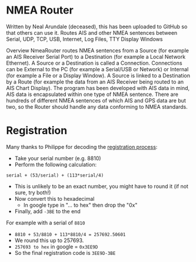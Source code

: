 # NMEA Router

Written by Neal Arundale (deceased), this has been uploaded to GitHub so that others can use it.
Routes AIS and other NMEA sentences between Serial, UDP, TCP, USB, Internet, Log Files, TTY Display Windows

Overview NmeaRouter routes NMEA sentences from a Source (for example an AIS Receiver Serial Port) to a Destination (for example a Local Network Ethernet). A Source or a Destination is called a Connection. Connections can be External to the PC (for example a Serial/USB or Network) or Internal (for example a File or a Display Window). A Source is linked to a Destination by a Route (for example the data from an AIS Receiver being routed to an AIS Chart Display). The program has been developed with AIS data in mind, AIS data is encapsulated within one type of NMEA sentence. There are hundreds of different NMEA sentences of which AIS and GPS data are but two, so the Router should handle any data conforming to NMEA standards.

# Registration

Many thanks to Philippe for decoding the [registration process](https://github.com/arundaleais/nmearouter/blob/master/frmRegister.frm#L334):

* Take your serial number (e.g. 8810)
* Perform the following calculation:
```
serial + (53/serial) + (113*serial/4)
```
  * This is unlikely to be an exact number, you might have to round it (if not sure, try both!)
* Now convert this to hexadecimal
  * In google type in "... to hex" then drop the "0x"
* Finally, add `-3BE` to the end

For example with a serial of `8810`
* `8810 + 53/8810 + 113*8810/4 = 257692.50601`
* We round this up to 257693.
* `257693 to hex` in google = `0x3EE9D`
* So the final registration code is `3EE9D-3BE`

